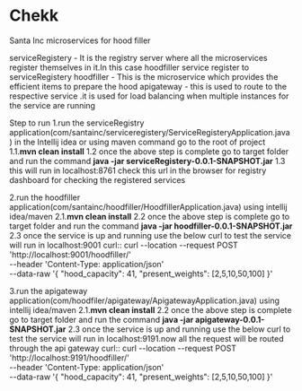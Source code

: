 # Chekk
Santa Inc microservices for hood filler

serviceRegistery - It is the registry server where all the microservices register themselves in it.In this case hoodfiller service register to serviceRegistery
hoodfiller - This is the microservice which provides the efficient items to prepare the hood 
apigateway -  this is used to route to the respective service .it is used for load balancing when multiple instances for the service are running


Step to run 
1.run the serviceRegistry application(com/santainc/serviceregistery/ServiceRegisteryApplication.java) in the Intellij idea or using maven command 
go to the root of project
1.1.**mvn clean install**
1.2 once the above step is complete go to target folder and run the command **java -jar serviceRegistery-0.0.1-SNAPSHOT.jar**
1.3 this will run in localhost:8761 check this url in the browser for registry dashboard for checking the registered services

2.run the hoodfiller application(com/santainc/hoodfiller/HoodfillerApplication.java) using intellij idea/maven
2.1.**mvn clean install**
2.2 once the above step is complete go to target folder and run the command **java -jar hoodfiller-0.0.1-SNAPSHOT.jar**
2.3 once the service is up and running use the below curl to test the service will run in localhost:9001
curl::
curl --location --request POST 'http://localhost:9001/hoodfiller/' \
--header 'Content-Type: application/json' \
--data-raw '{ 
  "hood_capacity": 41, 
  "present_weights": [2,5,10,50,100]
}'

3.run the apigateway application(com/hoodfiler/apigateway/ApigatewayApplication.java) using intellij idea/maven
2.1.**mvn clean install**
2.2 once the above step is complete go to target folder and run the command **java -jar apigateway-0.0.1-SNAPSHOT.jar**
2.3 once the service is up and running use the below curl to test the service will run in localhost:9191.now all the request will be routed through the api gateway
curl::
curl --location --request POST 'http://localhost:9191/hoodfiller/' \
--header 'Content-Type: application/json' \
--data-raw '{ 
  "hood_capacity": 41, 
  "present_weights": [2,5,10,50,100]
}'

